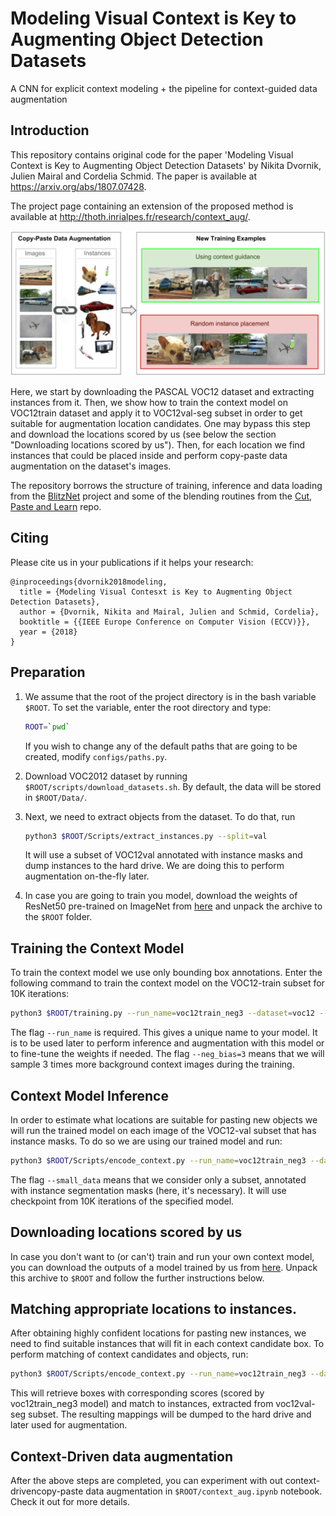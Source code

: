 # Modeling Visual Context is Key to Augmenting Object Detection Datasets

 A CNN for explicit context modeling + the pipeline for context-guided data augmentation

## Introduction
This repository contains original code for the paper 'Modeling Visual
Context is Key to Augmenting Object Detection Datasets' by Nikita Dvornik,
Julien Mairal and Cordelia Schmid.
The paper is available at https://arxiv.org/abs/1807.07428.

The project page containing an extension of the proposed method is available at
http://thoth.inrialpes.fr/research/context_aug/.

![The benefits of context guidance](./Extra/teaser.png)

Here, we start by downloading the PASCAL VOC12 dataset and extracting instances
from it. Then, we show how to train the context model on VOC12train dataset and
apply it to VOC12val-seg subset in order to get suitable for augmentation
location candidates. One may bypass this step and download the locations scored
by us (see below the section "Downloading locations scored by us"). Then, for
each location we find instances that could be placed inside and perform
copy-paste data augmentation on the dataset's images.


The repository borrows the structure of training, inference and data loading
from the [BlitzNet](https://github.com/dvornikita/blitznet) project and some of
the blending routines from the [Cut, Paste and
Learn](https://github.com/debidatta/syndata-generation) repo.

## Citing
Please cite us in your publications if it helps your research:

    @inproceedings{dvornik2018modeling,
      title = {Modeling Visual Contesxt is Key to Augmenting Object Detection Datasets},
      author = {Dvornik, Nikita and Mairal, Julien and Schmid, Cordelia},
      booktitle = {{IEEE Europe Conference on Computer Vision (ECCV)}},
      year = {2018}
    }

## Preparation
1. We assume that the root of the project directory is in the bash variable `$ROOT`. To set the variable, enter the root directory and type: 
    ```sh
    ROOT=`pwd`
    ```
   If you wish to change any of the default paths that are going to be created, modify `configs/paths.py`.
2. Download VOC2012 dataset by running `$ROOT/scripts/download_datasets.sh`. By
   default, the data will be stored in `$ROOT/Data/`.
3. Next, we need to extract objects from the dataset. To do that, run

    ```sh
    python3 $ROOT/Scripts/extract_instances.py --split=val
    ```
   It will use a subset of VOC12val 
   annotated with instance masks and dump instances to the hard drive. We are
   doing this to perform augmentation on-the-fly later.

4. In case you are going to train you model, download the weights of ResNet50
   pre-trained on ImageNet from
   [here](https://drive.google.com/open?id=1zXn4E4V3IfemEewdx_8RN80frtxRhyWR)
   and unpack the archive to the `$ROOT` folder.

## Training the Context Model
To train the context model we use only bounding box annotations. Enter the following command to train the context model on the VOC12-train subset for 10K iterations:

   ```sh
   python3 $ROOT/training.py --run_name=voc12train_neg3 --dataset=voc12 --split=train --neg_bias=3 --max_iterations=10000
   ```
The flag `--run_name` is required. This gives a unique name to your model. It is to be used later to perform inference and augmentation with this model or to fine-tune the weights if needed. The flag `--neg_bias=3` means that we will sample 3 times more background context images during the training.

## Context Model Inference
In order to estimate what locations are suitable for pasting new objects we will run the trained model on each image of the VOC12-val subset that has instance masks. To do so we are using our trained model and run:

   ```sh
   python3 $ROOT/Scripts/encode_context.py --run_name=voc12train_neg3 --dataset=voc12 --split=val --small_data --ckpt=10
   ```
The flag `--small_data` means that we consider only a subset, annotated with instance segmentation masks (here, it's necessary). It will use checkpoint from 10K iterations of the specified model.

## Downloading locations scored by us
In case you don't want to (or can't) train and run your own context model, you can download the outputs of a model trained by us from [here](https://drive.google.com/open?id=1tnF6vTyAaUZapYXD6dqI8t4ycftolLIX). Unpack this archive to `$ROOT` and follow the further instructions below.

## Matching appropriate locations to instances.
After obtaining highly confident locations for pasting new instances, we need to find suitable instances that will fit in each context candidate box. To perform matching of context candidates and objects, run:
   ```sh
   python3 $ROOT/Scripts/encode_context.py --run_name=voc12train_neg3 --dataset=voc12 --split=val --small_data
   ```
This will retrieve boxes with corresponding scores (scored by voc12train_neg3 model) and match to instances, extracted from voc12val-seg subset. The resulting mappings will be dumped to the hard drive and later used for augmentation.

## Context-Driven data augmentation
After the above steps are completed, you can experiment with out context-drivencopy-paste data augmentation in `$ROOT/context_aug.ipynb` notebook. Check it out for more details.

